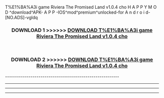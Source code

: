  T%E1%BA%A3i game Riviera The Promised Land v1.0.4 cho  H A P P Y M O D ^download^APK- A P P -IOS^mod^premium^unlocked-for A n d r o i d-[NO.ADS]-vgldq



<div align="center">

<h3>DOWNLOAD 1 >>>>>> <a href="https://en-mod.web.app/?en= T%E1%BA%A3i game Riviera The Promised Land v1.0.4 cho ">DOWNLOAD T%E1%BA%A3i game Riviera The Promised Land v1.0.4 cho  </a></h3><br>

<h3>DOWNLOAD 2 >>>>>> <a href="https://en-mod.web.app/?en= T%E1%BA%A3i game Riviera The Promised Land v1.0.4 cho ">DOWNLOAD T%E1%BA%A3i game Riviera The Promised Land v1.0.4 cho  </a></h3>

</div>
----------------------------------------------------------

----------------------------------------------------------

----------------------------------------------------------

----------------------------------------------------------



